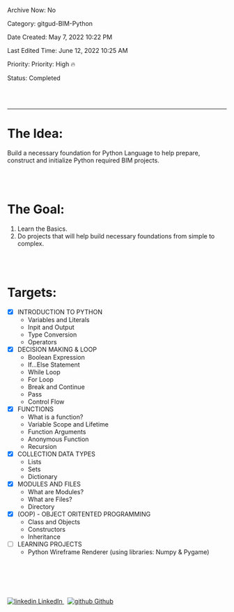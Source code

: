 Archive Now: No

Category: gitgud-BIM-Python

Date Created: May 7, 2022 10:22 PM

Last Edited Time: June 12, 2022 10:25 AM

Priority: Priority: High 🔥

Status: Completed


<br>
</br>

---
# The Idea:

Build a necessary foundation for Python Language to help prepare, construct and initialize Python required BIM projects.

<br>
</br>

# The Goal:

1. Learn the Basics.
2. Do projects that will help build necessary foundations from simple to complex.

<br>
</br>

# Targets:

- [x]  INTRODUCTION TO PYTHON
    - Variables and Literals
    - Inpit and Output
    - Type Conversion
    - Operators
- [x]  DECISION MAKING & LOOP
    - Boolean Expression
    - If...Else Statement
    - While Loop
    - For Loop
    - Break and Continue
    - Pass
    - Control Flow
- [x]  FUNCTIONS
    - What is a function?
    - Variable Scope and Lifetime
    - Function Arguments
    - Anonymous Function
    - Recursion
- [x]  COLLECTION DATA TYPES
    - Lists
    - Sets
    - Dictionary
- [x]  MODULES AND FILES
    - What are Modules?
    - What are Files?
    - Directory
- [x]  (OOP) - OBJECT ORITENTED PROGRAMMING
    - Class and Objects
    - Constructors
    - Inheritance
- [ ]  LEARNING PROJECTS
    - Python Wireframe Renderer (using libraries: Numpy & Pygame) 

<br>
</br>
<br>
</br>
<p>
  <a href="https://www.linkedin.com/in/binoootuliao/" rel="nofollow noreferrer">
    <img src="https://i.stack.imgur.com/gVE0j.png" alt="linkedin"> LinkedIn
  </a> &nbsp; 
  <a href="https://github.com/melbinoooo" rel="nofollow noreferrer">
    <img src="https://i.stack.imgur.com/tskMh.png" alt="github"> Github
  </a>
</p>

